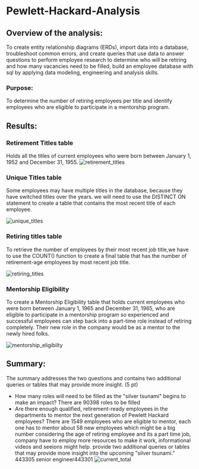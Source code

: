 # Pewlett-Hackard-Analysis
## Overview of the analysis:
To create entity relationship diagrams (ERDs), import data into a database, troubleshoot common errors, and create queries that use data to answer questions to perform employee research to determine who will be retiring and how many vacancies need to be filled, build an employee database with sql by applying data modeling, engineering and analysis skills.
### Purpose:
To determine the number of retiring employees per title and identify employees who are eligible to participate in a mentorship program.
## Results:
### Retirement Titles table 
Holds all the titles of current employees who were born between January 1, 1952 and December 31, 1955.
![retirement_titles](https://user-images.githubusercontent.com/84524153/126687516-b73fb038-3a14-4374-9578-c4596fdf9e82.png)

### Unique Titles table
Some employees may have multiple titles in the database, because they have switched titles over the years. we will need to use the DISTINCT ON statement to create a table that contains the most recent title of each employee. 

![unique_titles](https://user-images.githubusercontent.com/84524153/126687535-205f8e59-03f8-4fa0-8f5c-2fad7e5c5847.png)

### Retiring titles table
To retrieve the number of employees by their most recent job title,we have to use the COUNT() function to create a final table that has the number of retirement-age employees by most recent job title.

![retiring_titles](https://user-images.githubusercontent.com/84524153/126693230-8d1e7a3b-486f-49b2-888a-6b3d105efc7e.png)

### Mentorship Eligibility
To create a Mentorship Eligibility table that holds current employees who were born between January 1, 1965 and December 31, 1965, who are eligible to participate in a mentorship program so experienced and successful employees can step back into a part-time role instead of retiring completely. Their new role in the company would be as a mentor to the newly hired folks.

![mentorship_eligibilty](https://user-images.githubusercontent.com/84524153/126687539-2756c22e-b06a-44f4-992c-e2959a465d93.png)

## Summary:

The summary addresses the two questions and contains two additional queries or tables that may provide more insight. (5 pt)
- How many roles will need to be filled as the "silver tsunami" begins to make an impact?
  There are  90398 roles to be filled
- Are there enough qualified, retirement-ready employees in the departments to mentor the next generation of Pewlett Hackard employees?
  There are 1549 employees who are eligible to mentor, each one has to mentor about 58 new employees which might be a  big number considering the age of retiring employee and     its a part time job, company have to employ more resources to make it work, informational videos and seeions might help.
  provide two additional queries or tables that may provide more insight into the upcoming "silver tsunami."
443305 senior engineer443301
![current_total](https://user-images.githubusercontent.com/84524153/126708630-f20c0c5e-62cb-4671-bdb6-947159fae54b.png)
